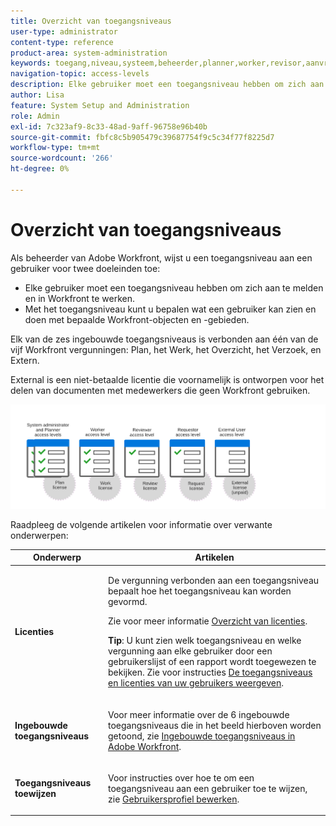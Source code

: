 ```yaml
---
title: Overzicht van toegangsniveaus
user-type: administrator
content-type: reference
product-area: system-administration
keywords: toegang,niveau,systeem,beheerder,planner,worker,revisor,aanvrager,extern,gebruiker
navigation-topic: access-levels
description: Elke gebruiker moet een toegangsniveau hebben om zich aan te melden en in Workfront te werken. Met het toegangsniveau kunt u bepalen wat een gebruiker kan zien en doen met bepaalde Workfront-objecten en -gebieden. Elk van de zes ingebouwde toegangsniveaus is verbonden aan één van de vijf Workfront vergunningen, die Plan, het Werk, het Overzicht, Verzoek, en Extern zijn.
author: Lisa
feature: System Setup and Administration
role: Admin
exl-id: 7c323af9-8c33-48ad-9aff-96758e96b40b
source-git-commit: fbfc8c5b905479c39687754f9c5c34f77f8225d7
workflow-type: tm+mt
source-wordcount: '266'
ht-degree: 0%

---
```


# Overzicht van toegangsniveaus

<!-- Audited: 12/2023 -->

Als beheerder van Adobe Workfront, wijst u een toegangsniveau aan een gebruiker voor twee doeleinden toe:

* Elke gebruiker moet een toegangsniveau hebben om zich aan te melden en in Workfront te werken.
* Met het toegangsniveau kunt u bepalen wat een gebruiker kan zien en doen met bepaalde Workfront-objecten en -gebieden.

Elk van de zes ingebouwde toegangsniveaus is verbonden aan één van de vijf Workfront vergunningen: Plan, het Werk, het Overzicht, het Verzoek, en Extern.

External is een niet-betaalde licentie die voornamelijk is ontworpen voor het delen van documenten met medewerkers die geen Workfront gebruiken.

![](assets/access-levels-and-licenses-old.png)

Raadpleeg de volgende artikelen voor informatie over verwante onderwerpen:

<table style="table-layout:auto"> 
 <col> 
 <col> 
 <thead> 
  <tr> 
   <th>Onderwerp</th> 
   <th>Artikelen</th> 
  </tr> 
 </thead> 
 <tbody> 
  <tr> 
   <td><p><strong>Licenties</strong></p></td> 
   <td> <p>De vergunning verbonden aan een toegangsniveau bepaalt hoe het toegangsniveau kan worden gevormd.</p> <p>Zie voor meer informatie <a href="../../../administration-and-setup/add-users/access-levels-and-object-permissions/wf-licenses.md" class="MCXref xref">Overzicht van licenties</a>.</p> <p><strong>Tip</strong>: U kunt zien welk toegangsniveau en welke vergunning aan elke gebruiker door een gebruikerslijst of een rapport wordt toegewezen te bekijken. Zie voor instructies <a href="../../../administration-and-setup/add-users/access-levels-and-object-permissions/list-access-levels-and-licenses-for-your-users.md" class="MCXref xref">De toegangsniveaus en licenties van uw gebruikers weergeven</a>.</p> </td> 
  </tr> 
  <tr> 
   <td><strong>Ingebouwde toegangsniveaus</strong></td> 
   <td> <p>Voor meer informatie over de 6 ingebouwde toegangsniveaus die in het beeld hierboven worden getoond, zie <a href="../../../administration-and-setup/add-users/access-levels-and-object-permissions/default-access-levels-in-workfront.md" class="MCXref xref">Ingebouwde toegangsniveaus in Adobe Workfront</a>.</p> </td> 
  </tr> 
  <tr> 
   <td><strong>Toegangsniveaus toewijzen</strong></td> 
   <td> <p>Voor instructies over hoe te om een toegangsniveau aan een gebruiker toe te wijzen, zie <a href="../../../administration-and-setup/add-users/create-and-manage-users/edit-a-users-profile.md" class="MCXref xref">Gebruikersprofiel bewerken</a>.</p> </td> 
  </tr> 
  <!--
  <tr> 
   <td>Access levels and proofing</td> 
   <td> <p>Your users' access levels can affect proofing for each permission profile. For more information, see the section in the article .</p> </td> 
  </tr> 
  -->
 </tbody> 
</table>
